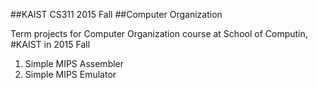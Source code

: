 ##KAIST CS311 2015 Fall
##Computer Organization

Term projects for Computer Organization course at School of Computin, #KAIST in 2015 Fall

1. Simple MIPS Assembler
2. Simple MIPS Emulator

